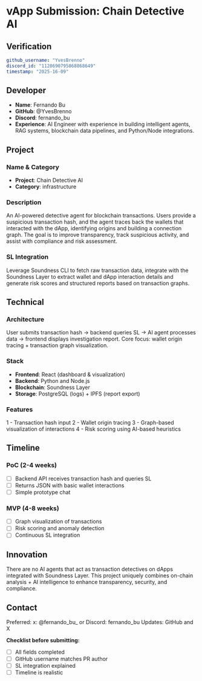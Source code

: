 # vApp Submission: Chain Detective AI

## Verification
```yaml
github_username: "YvesBrenno"
discord_id: "1128690795868868649"
timestamp: "2025-16-09"
```

## Developer
- **Name**: Fernando Bu
- **GitHub**: @YvesBrenno
- **Discord**: fernando_bu
- **Experience**: AI Engineer with experience in building intelligent agents, RAG systems, blockchain data pipelines, and Python/Node integrations.

## Project

### Name & Category
- **Project**: Chain Detective AI
- **Category**: infrastructure

### Description
An AI-powered detective agent for blockchain transactions.
Users provide a suspicious transaction hash, and the agent traces back the wallets that interacted with the dApp, identifying origins and building a connection graph.
The goal is to improve transparency, track suspicious activity, and assist with compliance and risk assessment.

### SL Integration  
Leverage Soundness CLI to fetch raw transaction data, integrate with the Soundness Layer to extract wallet and dApp interaction details and generate risk scores and structured reports based on transaction graphs.

## Technical

### Architecture
User submits transaction hash → backend queries SL → AI agent processes data → frontend displays investigation report.
Core focus: wallet origin tracing + transaction graph visualization.

### Stack
- **Frontend**: React (dashboard & visualization)
- **Backend**: Python and Node.js
- **Blockchain**: Soundness Layer
- **Storage**: PostgreSQL (logs) + IPFS (report export)

### Features
1 - Transaction hash input
2 - Wallet origin tracing
3 - Graph-based visualization of interactions
4 - Risk scoring using AI-based heuristics

## Timeline

### PoC (2-4 weeks)
- [ ] Backend API receives transaction hash and queries SL
- [ ] Returns JSON with basic wallet interactions
- [ ] Simple prototype chat

### MVP (4-8 weeks)  
- [ ] Graph visualization of transactions
- [ ] Risk scoring and anomaly detection
- [ ] Continuous SL integration

## Innovation
There are no AI agents that act as transaction detectives on dApps integrated with Soundness Layer.
This project uniquely combines on-chain analysis + AI intelligence to enhance transparency, security, and compliance.

## Contact
Preferred: x: @fernando_bu_ or Discord: fernando_bu
Updates: GitHub and X

**Checklist before submitting:**
- [ ] All fields completed
- [ ] GitHub username matches PR author  
- [ ] SL integration explained
- [ ] Timeline is realistic